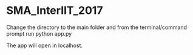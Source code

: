# SMA_InterIIT_2017

Change the directory to the main folder and from the terminal/command prompt run python app.py

The app will open in localhost.
